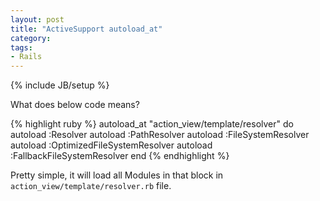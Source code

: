 ```yaml
---
layout: post
title: "ActiveSupport autoload_at"
category: 
tags:
- Rails
---
```

{% include JB/setup %}


What does below code means?

{% highlight ruby %}
autoload_at "action_view/template/resolver" do
   autoload :Resolver
   autoload :PathResolver
   autoload :FileSystemResolver
   autoload :OptimizedFileSystemResolver
   autoload :FallbackFileSystemResolver
end
{% endhighlight %}

Pretty simple, it will load all Modules in that block in `action_view/template/resolver.rb` file.
